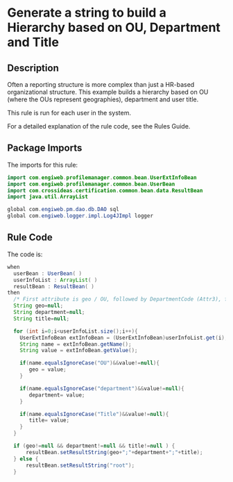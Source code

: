 # Generate a string to build a Hierarchy based on OU, Department and Title

## Description
Often a reporting structure is more complex than just a HR-based organizational structure. This example builds a hierarchy based on OU (where the OUs represent geographies), department and user title.

This rule is run for each user in the system.

For a detailed explanation of the rule code, see the Rules Guide.

## Package Imports
The imports for this rule:
```java
import com.engiweb.profilemanager.common.bean.UserExtInfoBean
import com.engiweb.profilemanager.common.bean.UserBean
import com.crossideas.certification.common.bean.data.ResultBean
import java.util.ArrayList

global com.engiweb.pm.dao.db.DAO sql
global com.engiweb.logger.impl.Log4JImpl logger
```


## Rule Code
The code is:
```java
when
  userBean : UserBean( )
  userInfoList : ArrayList( )
  resultBean : ResultBean( )
then
  /* First attribute is geo / OU, followed by DepartmentCode (Attr3), followed by Title (Attr4) */
  String geo=null;
  String department=null;
  String title=null;

  for (int i=0;i<userInfoList.size();i++){
    UserExtInfoBean extInfoBean = (UserExtInfoBean)userInfoList.get(i);
    String name = extInfoBean.getName();
    String value = extInfoBean.getValue();

    if(name.equalsIgnoreCase("OU")&&value!=null){
       geo = value;
    }

    if(name.equalsIgnoreCase("department")&&value!=null){
       department= value;
    }

    if(name.equalsIgnoreCase("Title")&&value!=null){
       title= value;
    }
  }

  if (geo!=null && department!=null && title!=null ) {
      resultBean.setResultString(geo+";"+department+";"+title);
  } else {
      resultBean.setResultString("root");
  }
```
